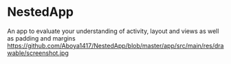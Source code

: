 # NestedApp
An app to evaluate your understanding of activity, layout and views as well as padding and margins
https://github.com/Aboya1417/NestedApp/blob/master/app/src/main/res/drawable/screenshot.jpg
